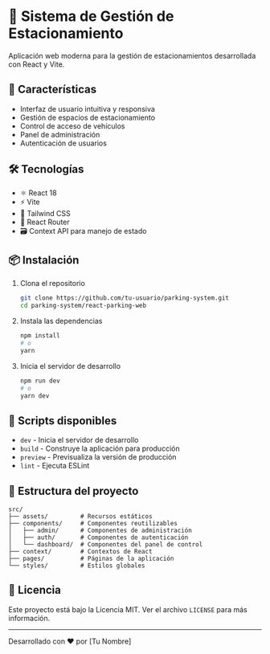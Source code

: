 # 🚗 Sistema de Gestión de Estacionamiento

Aplicación web moderna para la gestión de estacionamientos desarrollada con React y Vite.

## 🚀 Características

- Interfaz de usuario intuitiva y responsiva
- Gestión de espacios de estacionamiento
- Control de acceso de vehículos
- Panel de administración
- Autenticación de usuarios

## 🛠️ Tecnologías

- ⚛️ React 18
- ⚡ Vite
- 🎨 Tailwind CSS
- 🔄 React Router
- 🗃️ Context API para manejo de estado

## 📦 Instalación

1. Clona el repositorio
   ```bash
   git clone https://github.com/tu-usuario/parking-system.git
   cd parking-system/react-parking-web
   ```

2. Instala las dependencias
   ```bash
   npm install
   # o
   yarn
   ```

3. Inicia el servidor de desarrollo
   ```bash
   npm run dev
   # o
   yarn dev
   ```

## 🌟 Scripts disponibles

- `dev` - Inicia el servidor de desarrollo
- `build` - Construye la aplicación para producción
- `preview` - Previsualiza la versión de producción
- `lint` - Ejecuta ESLint

## 📂 Estructura del proyecto

```
src/
├── assets/         # Recursos estáticos
├── components/     # Componentes reutilizables
│   ├── admin/      # Componentes de administración
│   ├── auth/       # Componentes de autenticación
│   └── dashboard/  # Componentes del panel de control
├── context/        # Contextos de React
├── pages/          # Páginas de la aplicación
└── styles/         # Estilos globales
```

## 📝 Licencia

Este proyecto está bajo la Licencia MIT. Ver el archivo `LICENSE` para más información.

---

Desarrollado con ❤️ por [Tu Nombre]
